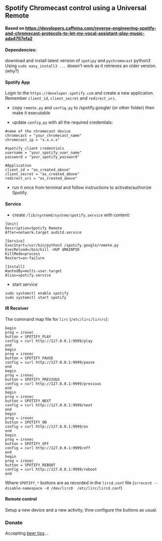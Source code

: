 ## Spotify Chromecast control using a Universal Remote 

#### Based on  https://developers.caffeina.com/reverse-engineering-spotify-and-chromecast-protocols-to-let-my-vocal-assistant-play-music-ada4767efa2

#### Dependencies:

download and install latest version of `spotipy` and `pychromecast` python3 
Using `sudo easy_install3 ...` doesn't work as it retrieves an older version. (why?)

#### Spotify App

Login to the `https://developer.spotify.com` and create a new application. Remember `client_id`, `client_secret` and `redirect_uri`.

- copy `remote.py` and `config.py` to /spotify.google/ (or other folder) then make it executable

- update `config.py` with all the required credentials:

```
#name of the chromecast device
chromecast = "your_chromecast_name"
chromecast_ip = "x.x.x.x"

#spotify_client credentials 
username = "your_spotify_user_name"
password = "your_spotify_password"

#Application
client_id = "as_created_above"
client_secret = "as_created_above"
redirect_uri = "as_created_above"
```

- run it once from terminal and follow instructions to activate/authorize Spotify.

#### Service

- create `/lib/systemd/system/spotify.service` with content:

```
[Unit]
Description=Spotify Remote
After=network.target auditd.service

[Service]
ExecStart=/usr/bin/python3 /spotify.google/remote.py
ExecReload=/bin/kill -HUP $MAINPID
KillMode=process
Restart=on-failure

[Install]
WantedBy=multi-user.target
Alias=spotify.service
```

- start service
```
sudo systemctl enable spotify
sudo systemctl start spotify
```


#### IR Receiver

The command map file for `lirc` (`/etc/lirc/lircrc`):

```
begin
prog = irexec
button = SPOTIFY_PLAY
config = curl http://127.0.0.1:9999/play
end
begin
prog = irexec
button = SPOTIFY_PAUSE
config = curl http://127.0.0.1:9999/pause
end
begin
prog = irexec
button = SPOTIFY_PREVIOUS
config = curl http://127.0.0.1:9999/previous
end
begin
prog = irexec
button = SPOTIFY_NEXT
config = curl http://127.0.0.1:9999/next
end
begin
prog = irexec
button = SPOTIFY_ON
config = curl http://127.0.0.1:9999/on
end
begin
prog = irexec
button = SPOTIFY_OFF
config = curl http://127.0.0.1:9999/off
end
begin
prog = irexec
button = SPOTIFY_REBOOT
config = curl http://127.0.0.1:9999/reboot
end
```

Where `SPOTIFY_*` buttons are as recorded in the `lircd.conf` file (`irrecord --disable-namespace -d /dev/lirc0  /etc/lirc/lircd.conf`)

#### Remote control

Setup a new device and a new activity, thne configure the buttons as usual.

### Donate

Accepting [beer tips](https://paypal.me/ovidiuhossu)...

